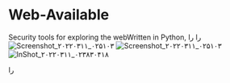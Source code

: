 # Web-Available
Security tools for exploring the webWritten in Python,
را
را![Screenshot_۲۰۲۲۰۳۱۱_۰۲۵۱۰۳](https://user-images.githubusercontent.com/90133461/157772841-8f3af95c-7483-4393-852c-289803790d20.jpg)
![Screenshot_۲۰۲۲۰۳۱۱_۰۲۵۱۰۳](https://user-images.githubusercontent.com/90133461/157772876-514c75de-7ef3-4a8c-ae33-60f21442b1f7.jpg)
![InShot_۲۰۲۲۰۳۱۱_۰۲۳۸۳۰۴۱۸](https://user-images.githubusercontent.com/90133461/157772913-71d19036-9626-48f9-b4d4-2e98af0f1938.jpg)

را
